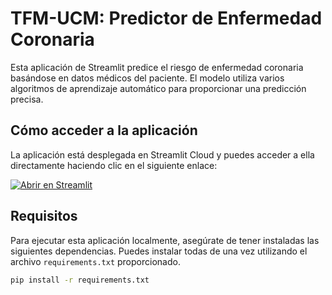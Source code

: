 # TFM-UCM: Predictor de Enfermedad Coronaria

Esta aplicación de Streamlit predice el riesgo de enfermedad coronaria basándose en datos médicos del paciente. El modelo utiliza varios algoritmos de aprendizaje automático para proporcionar una predicción precisa.

## Cómo acceder a la aplicación

La aplicación está desplegada en Streamlit Cloud y puedes acceder a ella directamente haciendo clic en el siguiente enlace:

<a href="https://mlproyect-predictor-enfermedad.streamlit.app" target="_blank">
    <img src="https://static.streamlit.io/badges/streamlit_badge_black_white.svg" alt="Abrir en Streamlit">
</a>

## Requisitos

Para ejecutar esta aplicación localmente, asegúrate de tener instaladas las siguientes dependencias. Puedes instalar todas de una vez utilizando el archivo `requirements.txt` proporcionado.

```bash
pip install -r requirements.txt
